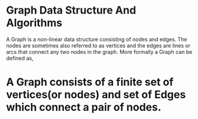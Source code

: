 # Graph Data Structure And Algorithms

A Graph is a non-linear data structure consisting of nodes and edges. The nodes are sometimes also referred to as vertices and the edges are lines or arcs that connect any two nodes in the graph. More formally a Graph can be defined as,

# A Graph consists of a finite set of vertices(or nodes) and set of Edges which connect a pair of nodes.
